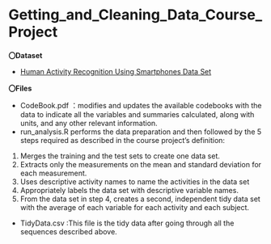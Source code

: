 # Getting_and_Cleaning_Data_Course_Project

**〇Dataset**
- [Human Activity Recognition Using Smartphones Data Set](http://archive.ics.uci.edu/ml/datasets/Human+Activity+Recognition+Using+Smartphones)

**〇Files**
- CodeBook.pdf ：modifies and updates the available codebooks with the data to indicate all the variables and summaries calculated, along with units, and any other relevant information.
- run_analysis.R performs the data preparation and then followed by the 5 steps required as described in the course project’s definition:
1. Merges the training and the test sets to create one data set.
2. Extracts only the measurements on the mean and standard deviation for each measurement.
3. Uses descriptive activity names to name the activities in the data set
4. Appropriately labels the data set with descriptive variable names.
5. From the data set in step 4, creates a second, independent tidy data set with the average of each variable for each activity and each subject.
- TidyData.csv :This file is the tidy data after going through all the sequences described above.
